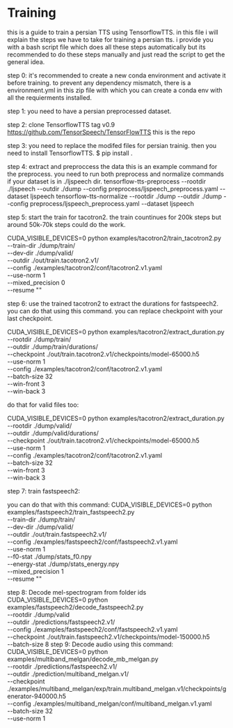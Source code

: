 # Training
this is a guide to train a persian TTS using TensorflowTTS.
in this file i will explain the steps we have to take for training a persian tts. i provide you with a bash script file which does all these steps automatically but its recommended to do these steps manually and just read the script to get the general idea.

step 0:
it's recommended to create a new conda environment and activate it before training. to prevent any dependency mismatch, there is a environment.yml in this zip file with which you can create a conda env with all the requierments installed. 

step 1:
you need to have a persian preprocessed dataset.

step 2:
clone TensorflowTTS tag v0.9
https://github.com/TensorSpeech/TensorFlowTTS
this is the repo

step 3:
you need to replace the modifed files for persian trainig.
then you need to install TensorflowTTS.
$ pip install .

step 4:
extract and preproccess the data
this is an example command for the preprocess. you need to run both preprocess and normalize commands if your dataset is in ./ljspeech dir.
tensorflow-tts-preprocess --rootdir ./ljspeech --outdir ./dump --config preprocess/ljspeech_preprocess.yaml --dataset ljspeech
tensorflow-tts-normalize --rootdir ./dump --outdir ./dump --config preprocess/ljspeech_preprocess.yaml --dataset ljspeech


step 5:
start the train for tacotron2. the train countinues for 200k steps but around 50k-70k steps could do the work.

CUDA_VISIBLE_DEVICES=0 python examples/tacotron2/train_tacotron2.py \
  --train-dir ./dump/train/ \
  --dev-dir ./dump/valid/ \
  --outdir ./out/train.tacotron2.v1/ \
  --config ./examples/tacotron2/conf/tacotron2.v1.yaml \
  --use-norm 1 \
  --mixed_precision 0 \
  --resume ""

step 6:
use the trained tacotron2 to extract the durations for fastspeech2. you can do that using this command. you can replace checkpoint with your last checkpoint.

CUDA_VISIBLE_DEVICES=0 python examples/tacotron2/extract_duration.py \
  --rootdir ./dump/train/ \
  --outdir ./dump/train/durations/ \
  --checkpoint ./out/train.tacotron2.v1/checkpoints/model-65000.h5 \
  --use-norm 1 \
  --config ./examples/tacotron2/conf/tacotron2.v1.yaml \
  --batch-size 32 \
  --win-front 3 \
  --win-back 3 

do that for valid files too:

CUDA_VISIBLE_DEVICES=0 python examples/tacotron2/extract_duration.py \
  --rootdir ./dump/valid/ \
  --outdir ./dump/valid/durations/ \
  --checkpoint ./out/train.tacotron2.v1/checkpoints/model-65000.h5 \
  --use-norm 1 \
  --config ./examples/tacotron2/conf/tacotron2.v1.yaml \
  --batch-size 32 \
  --win-front 3 \
  --win-back 3 

step 7:
train fastspeech2:

you can do that with this command:
CUDA_VISIBLE_DEVICES=0 python examples/fastspeech2/train_fastspeech2.py \
  --train-dir ./dump/train/ \
  --dev-dir ./dump/valid/ \
  --outdir ./out/train.fastspeech2.v1/ \
  --config ./examples/fastspeech2/conf/fastspeech2.v1.yaml \
  --use-norm 1 \
  --f0-stat ./dump/stats_f0.npy \
  --energy-stat ./dump/stats_energy.npy \
  --mixed_precision 1 \
  --resume ""

step 8:
Decode mel-spectrogram from folder ids
CUDA_VISIBLE_DEVICES=0 python examples/fastspeech2/decode_fastspeech2.py \
  --rootdir ./dump/valid \
  --outdir ./predictions/fastspeech2.v1/ \
  --config ./examples/fastspeech2/conf/fastspeech2.v1.yaml \
  --checkpoint ./out/train.fastspeech2.v1/checkpoints/model-150000.h5 \
  --batch-size 8
step 9:
Decode audio using this command:
CUDA_VISIBLE_DEVICES=0 python examples/multiband_melgan/decode_mb_melgan.py \
  --rootdir ./predictions/fastspeech2.v1/ \
  --outdir ./prediction/multiband_melgan.v1/ \
  --checkpoint ./examples/multiband_melgan/exp/train.multiband_melgan.v1/checkpoints/generator-940000.h5 \
  --config ./examples/multiband_melgan/conf/multiband_melgan.v1.yaml \
  --batch-size 32 \
  --use-norm 1